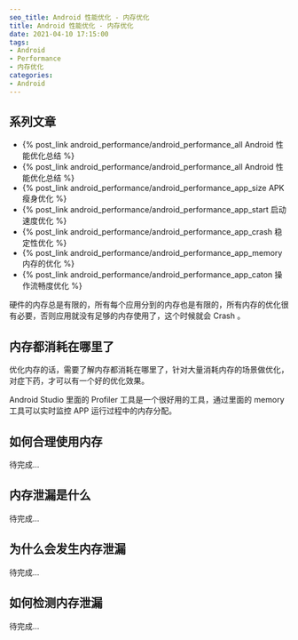 ```yaml
---
seo_title: Android 性能优化 - 内存优化
title: Android 性能优化 - 内存优化
date: 2021-04-10 17:15:00
tags: 
- Android
- Performance
- 内存优化
categories: 
- Android
---
```


## 系列文章

- {% post_link android_performance/android_performance_all Android 性能优化总结 %}
- {% post_link android_performance/android_performance_all Android 性能优化总结 %}
- {% post_link android_performance/android_performance_app_size APK 瘦身优化 %}
- {% post_link android_performance/android_performance_app_start 启动速度优化 %}
- {% post_link android_performance/android_performance_app_crash 稳定性优化 %}
- {% post_link android_performance/android_performance_app_memory 内存的优化 %}
- {% post_link android_performance/android_performance_app_caton 操作流畅度优化 %}

硬件的内存总是有限的，所有每个应用分到的内存也是有限的，所有内存的优化很有必要，否则应用就没有足够的内存使用了，这个时候就会 Crash 。

## 内存都消耗在哪里了

优化内存的话，需要了解内存都消耗在哪里了，针对大量消耗内存的场景做优化，对症下药，才可以有一个好的优化效果。

Android Studio 里面的 Profiler 工具是一个很好用的工具，通过里面的 memory 工具可以实时监控 APP 运行过程中的内存分配。



## 如何合理使用内存

待完成...

## 内存泄漏是什么

待完成...

## 为什么会发生内存泄漏

待完成...

## 如何检测内存泄漏

待完成...
